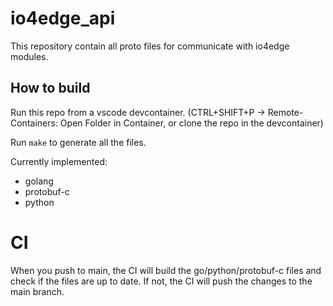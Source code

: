 # io4edge_api

This repository contain all proto files for communicate with io4edge modules.

## How to build

Run this repo from a vscode devcontainer. (CTRL+SHIFT+P -> Remote-Containers: Open Folder in Container, or clone the repo in the devcontainer)

Run `make` to generate all the files.

Currently implemented:
- golang
- protobuf-c 
- python

# CI 

When you push to main, the CI will build the go/python/protobuf-c files and check if the files are up to date. If not, the CI will push the changes to the main branch.
